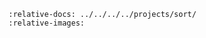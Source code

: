 ```{include} ../../../../projects/sort/README.md
:relative-docs: ../../../../projects/sort/
:relative-images:
```
